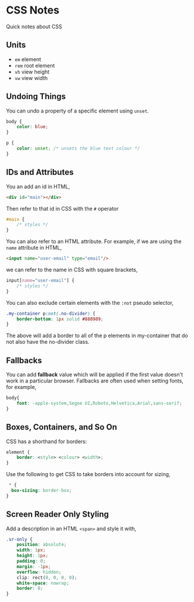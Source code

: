 # CSS Notes

Quick notes about CSS

## Units

- `em` element
- `rem` root element
- `vh` view height
- `vw` view width

## Undoing Things

You can undo a property of a specific element using `unset`.

```css
body {
    color: blue;
}

p {
    color: unset; /* unsets the blue text colour */
}
```

## IDs and Attributes

You an add an id in HTML,

```html
<div id="main"></div>
```

Then refer to that id in CSS with the `#` operator

```css
#main {
    /* styles */
}
```

You can also refer to an HTML attribute. For example, if we are using the `name` attribute in HTML,

```html
<input name="user-email" type="email"/>
```

we can refer to the name in CSS with square brackets,

```css
input[name="user-email"] {
    /* styles */
}
```

You can also exclude certain elements with the `:not` pseudo selector,

```css
.my-container p:not(.no-divider) {
    border-bottom: 1px solid #888989;
}
```

The above will add a border to all of the p elements in my-container that do not also have the no-divider class.

## Fallbacks

You can add **fallback** value which will be applied if the first value doesn't work in a particular browser. Fallbacks are often used when setting fonts, for example,

```css
body{
    font: -apple-system,Segoe UI,Roboto,Helvetica,Arial,sans-serif;
}
```

## Boxes, Containers, and So On

CSS has a shorthand for borders:

```css
element {
    border: <style> <colour> <width>;
}
```

Use the following to get CSS to take borders into account for sizing,

```css
 * {
  box-sizing: border-box;
}
```

## Screen Reader Only Styling

Add a description in an HTML `<span>` and style it with,

```css
.sr-only {
    position: absolute;
    width: 1px;
    height: 1px;
    padding: 0;
    margin: -1px;
    overflow: hidden;
    clip: rect(0, 0, 0, 0);
    white-space: nowrap;
    border: 0;
}
```
